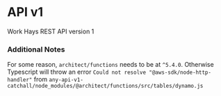 # API v1

Work Hays REST API version 1

### Additional Notes

For some reason, `architect/functions` needs to be at `^5.4.0`. Otherwise Typescript will throw an error `Could not resolve "@aws-sdk/node-http-handler"` from `any-api-v1-catchall/node_modules/@architect/functions/src/tables/dynamo.js`
